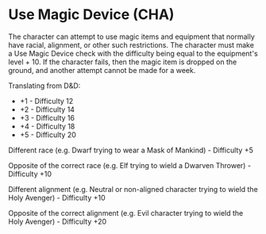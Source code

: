 # Use Magic Device (CHA)

The character can attempt to use magic items and equipment that normally have racial, alignment, or other such restrictions. The character must make a Use Magic Device check with the difficulty being equal to the equipment's level + 10. If the character fails, then the magic item is dropped on the ground, and another attempt cannot be made for a week.

Translating from D&D:

- +1 - Difficulty 12
- +2 - Difficulty 14
- +3 - Difficulty 16
- +4 - Difficulty 18
- +5 - Difficulty 20

Different race (e.g. Dwarf trying to wear a Mask of Mankind) - Difficulty +5

Opposite of the correct race (e.g. Elf trying to wield a Dwarven Thrower) - Difficulty +10

Different alignment (e.g. Neutral or non-aligned character trying to wield the Holy Avenger) - Difficulty +10

Opposite of the correct alignment (e.g. Evil character trying to wield the Holy Avenger) - Difficulty +20